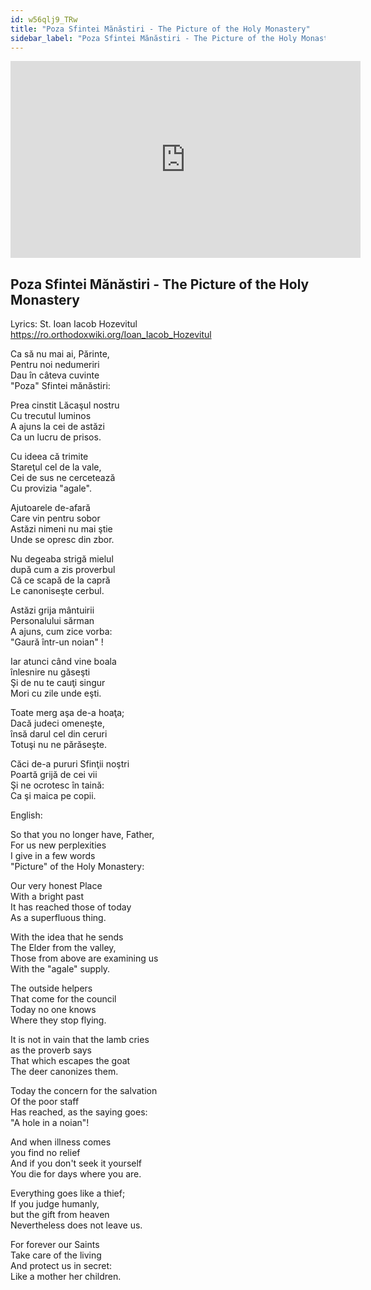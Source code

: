 ```yaml
---
id: w56qlj9_TRw
title: "Poza Sfintei Mănăstiri - The Picture of the Holy Monastery"
sidebar_label: "Poza Sfintei Mănăstiri - The Picture of the Holy Monastery"
---
```


<div class="video-float-container">
  <iframe
    width="560"
    height="315"
    src="https://www.youtube.com/embed/w56qlj9_TRw"
    title="YouTube video player"
    frameborder="0"
    allow="accelerometer; autoplay; clipboard-write; encrypted-media; gyroscope; picture-in-picture; web-share"
    referrerpolicy="strict-origin-when-cross-origin"
    allowfullscreen
  ></iframe>
</div>

## Poza Sfintei Mănăstiri - The Picture of the Holy Monastery

Lyrics: St. Ioan Iacob Hozevitul  
https://ro.orthodoxwiki.org/Ioan_Iacob_Hozevitul

Ca să nu mai ai, Părinte,   
Pentru noi nedumeriri   
Dau în câteva cuvinte   
"Poza" Sfintei mănăstiri: 

Prea cinstit Lăcaşul nostru   
Cu trecutul luminos   
A ajuns la cei de astăzi   
Ca un lucru de prisos. 

Cu ideea că trimite   
Stareţul cel de la vale,   
Cei de sus ne cercetează   
Cu provizia "agale". 

Ajutoarele de-afară   
Care vin pentru sobor   
Astăzi nimeni nu mai ştie   
Unde se opresc din zbor. 

Nu degeaba strigă mielul   
după cum a zis proverbul  
Că ce scapă de la capră   
Le canoniseşte cerbul. 

Astăzi grija mântuirii   
Personalului sărman   
A ajuns, cum zice vorba:   
"Gaură într-un noian" ! 

Iar atunci când vine boala   
înlesnire nu găseşti   
Şi de nu te cauţi singur   
Mori cu zile unde eşti. 

Toate merg aşa de-a hoaţa;   
Dacă judeci omeneşte,   
însă darul cel din ceruri   
Totuşi nu ne părăseşte. 

Căci de-a pururi Sfinţii noştri   
Poartă grijă de cei vii   
Şi ne ocrotesc în taină:   
Ca şi maica pe copii. 

English:

So that you no longer have, Father,  
For us new perplexities  
I give in a few words  
"Picture" of the Holy Monastery:

Our very honest Place  
With a bright past  
It has reached those of today  
As a superfluous thing.

With the idea that he sends  
The Elder from the valley,  
Those from above are examining us  
With the "agale" supply.

The outside helpers  
That come for the council  
Today no one knows  
Where they stop flying.

It is not in vain that the lamb cries  
as the proverb says  
That which escapes the goat  
The deer canonizes them.

Today the concern for the salvation  
Of the poor staff  
Has reached, as the saying goes:  
"A hole in a noian"!

And when illness comes  
you find no relief  
And if you don't seek it yourself  
You die for days where you are.

Everything goes like a thief;  
If you judge humanly,  
but the gift from heaven  
Nevertheless does not leave us.

For forever our Saints  
Take care of the living  
And protect us in secret:  
Like a mother her children.
